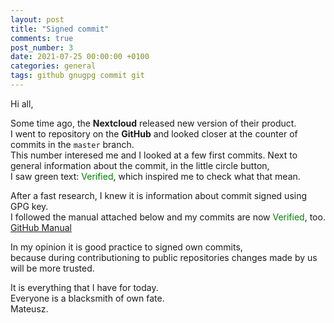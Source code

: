 ```yaml
---
layout: post
title: "Signed commit"
comments: true
post_number: 3
date: 2021-07-25 00:00:00 +0100
categories: general
tags: github gnugpg commit git
---
```


Hi all,

Some time ago, the <b>Nextcloud</b> released new version of their product.  
I went to repository on the <b>GitHub</b> and looked closer at the counter of commits in the `master` branch.  
This number interesed me and I looked at a few first commits.
Next to general information about the commit, in the little circle button,  
I saw green text: <span style="color: green;">Verified</span>, which inspired me to check what that mean.  

After a fast research, I knew it is information about commit signed using GPG key.  
I followed the manual attached below and my commits are now <font style="color:green;"><span>Verified</span></font>, too.  
[GitHub Manual](https://docs.github.com/en/github/authenticating-to-github/managing-commit-signature-verification)

In my opinion it is good practice to signed own commits,  
because during contributioning to public repositories changes made by us will be more trusted.

It is everything that I have for today.  
Everyone is a blacksmith of own fate.  
Mateusz.
